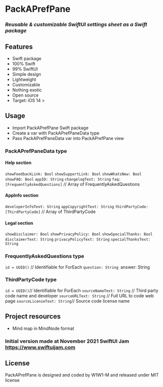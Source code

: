 # **PackAPrefPane**

### *Reusable & customizable SwiftUI settings sheet as a Swift package*

## Features
* Swift package
* 100% Swift
* 99% SwiftUI
* Simple design
* Lightweight
* Customizable
* Nothing exotic
* Open source
* Target: iOS 14 >

## Usage
* Import PackAPrefPane Swift package
* Create a var with PackAPrefPaneData type
* Pass PackAPrefPaneData var into PackAPrefPane view

### PackAPrefPaneData type
#### Help section
`showFeedbackLink: Bool`
`showSupportLink: Bool`
`showWhatsNew: Bool`
`showFAQ: Bool`
`appID: String`
`changelogText: String`
`faq: [FrequentlyAskedQuestions]` // Array of FrequentlyAskedQuestions
#### AppInfo section
`developerInfoText: String`
`appCopyrightText: String`
`thirdPartyCode: [ThirdPartyCode]` // Array of ThirdPartyCode
#### Legal section
`showDisclaimer: Bool`
`showPrivacyPolicy: Bool`
`showSpecialThanks: Bool`
`disclaimerText: String`
`privacyPolicyText: String`
`specialThanksText: String`

### FrequentlyAskedQuestions type
`id = UUID()` // Identifiable for ForEach
`question: String
`answer: String

### ThirdPartyCode type
`id = UUID()`// Identifiable for ForEach
`sourceNameText: String` // Third party code name and developer
`sourceURLText: String` // Full URL to code web page
`sourceLicenseText: String`// Source code license name

## Project resources
* Mind map in MindNode format

### Initial version made at November 2021 SwiftUI Jam https://www.swiftuijam.com

## License
PackAPrefPane is designed and coded by W1W1-M and released under MIT license
